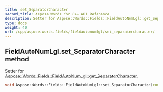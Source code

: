 ```yaml
---
title: set_SeparatorCharacter
second_title: Aspose.Words for C++ API Reference
description: Setter for Aspose::Words::Fields::FieldAutoNumLgl::get_SeparatorCharacter. 
type: docs
weight: 40
url: /cpp/aspose.words.fields/fieldautonumlgl/set_separatorcharacter/
---
```

## FieldAutoNumLgl.set_SeparatorCharacter method


Setter for [Aspose::Words::Fields::FieldAutoNumLgl::get_SeparatorCharacter](../get_separatorcharacter/).

```cpp
void Aspose::Words::Fields::FieldAutoNumLgl::set_SeparatorCharacter(const System::String &value)
```

